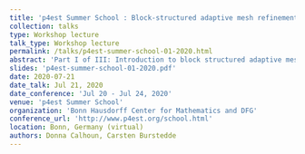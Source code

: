 ```yaml
---
title: 'p4est Summer School : Block-structured adaptive mesh refinement for finite volume methods on Cartesian grids  (Part I)'
collection: talks
type: Workshop lecture
talk_type: Workshop lecture
permalink: /talks/p4est-summer-school-01-2020.html
abstract: 'Part I of III: Introduction to block structured adaptive mesh refinement using ForestClaw. '
slides: 'p4est-summer-school-01-2020.pdf'
date: 2020-07-21
date_talk: Jul 21, 2020
date_conference: 'Jul 20 - Jul 24, 2020'
venue: 'p4est Summer School'
organization: 'Bonn Hausdorff Center for Mathematics and DFG'
conference_url: 'http://www.p4est.org/school.html'
location: Bonn, Germany (virtual)
authors: Donna Calhoun, Carsten Burstedde
---
```

